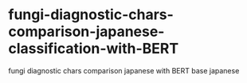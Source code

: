 # fungi-diagnostic-chars-comparison-japanese-classification-with-BERT
fungi diagnostic chars comparison japanese with BERT base japanese
